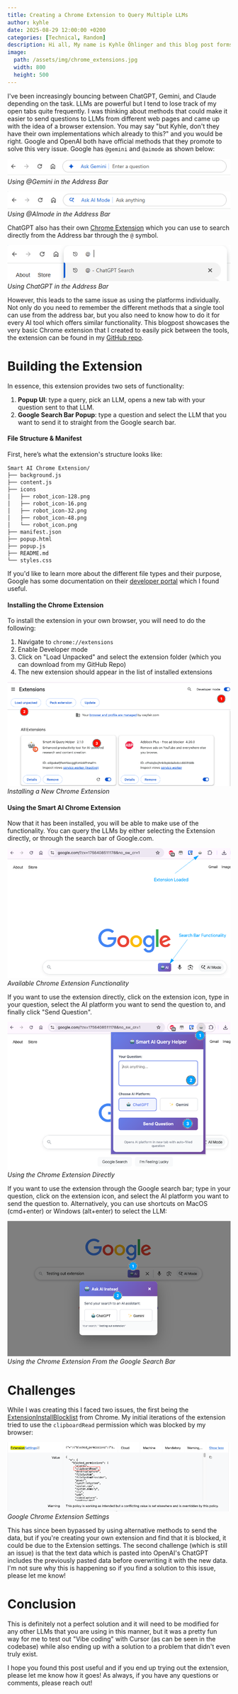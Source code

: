 ```yaml
---
title: Creating a Chrome Extension to Query Multiple LLMs
author: kyhle
date: 2025-08-29 12:00:00 +0200
categories: [Technical, Random]
description: Hi all, My name is Kyhle Öhlinger and this blog post forms part of my personal blog. If you enjoy any of the posts, feel free to reach out and let me know :) 
image:
  path: /assets/img/chrome_extensions.jpg
  width: 800
  height: 500
--- 
```


I've been increasingly bouncing between ChatGPT, Gemini, and Claude depending on the task. LLMs are powerful but I tend to lose track of my open tabs quite frequently. I was thinking about methods that could make it easier to send questions to LLMs from different web pages and came up with the idea of a browser extension. You may say "but Kyhle, don't they have their own implementations which already to this?" and you would be right. Google and OpenAI both have official methods that they promote to solve this very issue. Google has `@gemini` and `@aimode` as shown below:

![img-description](/assets/img/GoogleChrome/20250829135831.png)
_Using @Gemini in the Address Bar_

![img-description](/assets/img/GoogleChrome/20250829140310.png)
_Using @AImode in the Address Bar_

ChatGPT also has their own [Chrome Extension](https://chromewebstore.google.com/detail/chatgpt-search/ejcfepkfckglbgocfkanmcdngdijcgld) which you can use to search directly from the Address bar through the `@` symbol. 

![img-description](/assets/img/GoogleChrome/20250829140846.png)
_Using ChatGPT in the Address Bar_

However, this leads to the same issue as using the platforms individually. Not only do you need to remember the different methods that a single tool can use from the address bar, but you also need to know how to do it for every AI tool which offers similar functionality. This blogpost showcases the very basic Chrome extension that I created to easily pick between the tools, the extension can be found in my [GitHub repo](https://github.com/KyhleOhlinger/scripts/tree/main/Smart%20AI%20Chrome%20Extension). 

# Building the Extension

In essence, this extension provides two sets of functionality:
1. **Popup UI**: type a query, pick an LLM, opens a new tab with your question sent to that LLM.
2. **Google Search Bar Popup**: type a question and select the LLM that you want to send it to straight from the Google search bar. 

#### File Structure & Manifest

First, here’s what the extension's structure looks like:

```
Smart AI Chrome Extension/
├── background.js
├── content.js
├── icons
│   ├── robot_icon-128.png
│   ├── robot_icon-16.png
│   ├── robot_icon-32.png
│   ├── robot_icon-48.png
│   └── robot_icon.png
├── manifest.json
├── popup.html
├── popup.js
├── README.md
└── styles.css
```

If you'd like to learn more about the different file types and their purpose, Google has some documentation on their [developer portal](https://developer.chrome.com/docs/extensions/get-started) which I found useful. 

#### Installing the Chrome Extension

To install the extension in your own browser, you will need to do the following:
1. Navigate to `chrome://extensions`
2. Enable Developer mode
3. Click on "Load Unpacked" and select the extension folder (which you can download from my GitHub Repo)
4. The new extension should appear in the list of installed extensions

![img-description](/assets/img/GoogleChrome/20250828151502.png)
_Installing a New Chrome Extension_

#### Using the Smart AI Chrome Extension

Now that it has been installed, you will be able to make use of the functionality. You can query the LLMs by either selecting the Extension directly, or through the search bar of Google.com. 

![img-description](/assets/img/GoogleChrome/20250828151642.png)
_Available Chrome Extension Functionality_

If you want to use the extension directly, click on the extension icon, type in your question, select the AI platform you want to send the question to, and finally click "Send Question".

![img-description](/assets/img/GoogleChrome/20250828151720.png)
_Using the Chrome Extension Directly_

If you want to use the extension through the Google search bar; type in your question, click on the extension icon, and select the AI platform you want to send the question to. Alternatively, you can use shortcuts on MacOS (cmd+enter) or Windows (alt+enter) to select the LLM:

![img-description](/assets/img/GoogleChrome/20250828151804.png)
_Using the Chrome Extension From the Google Search Bar_


# Challenges
While I was creating this I faced two issues, the first being the [ExtensionInstallBlocklist](https://chromeenterprise.google/policies/?policy=ExtensionInstallBlocklist) from Chrome. My initial iterations of the extension tried to use the `clipboardRead` permission which was blocked by my browser:

![img-description](/assets/img/GoogleChrome/20250828145512.png)
_Google Chrome Extension Settings_

This has since been bypassed by using alternative methods to send the data, but if you're creating your own extension and find that it is blocked, it could be due to the Extension settings. The second challenge (which is still an issue) is that the text data which is pasted into OpenAI's ChatGPT includes the previously pasted data before overwriting it with the new data. I'm not sure why this is happening so if you find a solution to this issue, please let me know! 


# Conclusion

This is definitely not a perfect solution and it will need to be modified for any other LLMs that you are using in this manner, but it was a pretty fun way for me to test out "Vibe coding" with Cursor (as can be seen in the codebase) while also ending up with a solution to a problem that didn't even truly exist.

I hope you found this post useful and if you end up trying out the extension, please let me know how it goes! As always, if you have any questions or comments, please reach out!